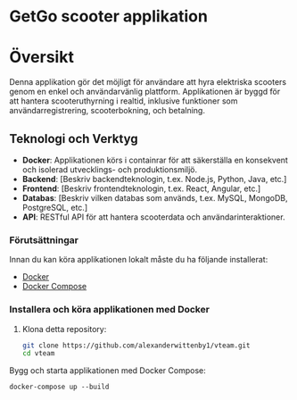 # GetGo scooter applikation

# Översikt
Denna applikation gör det möjligt för användare att hyra elektriska scooters genom en enkel och användarvänlig plattform. Applikationen är byggd för att hantera scooteruthyrning i realtid, inklusive funktioner som användarregistrering, scooterbokning, och betalning.

## Teknologi och Verktyg

- **Docker**: Applikationen körs i containrar för att säkerställa en konsekvent och isolerad utvecklings- och produktionsmiljö.
- **Backend**: [Beskriv backendteknologin, t.ex. Node.js, Python, Java, etc.]
- **Frontend**: [Beskriv frontendteknologin, t.ex. React, Angular, etc.]
- **Databas**: [Beskriv vilken databas som används, t.ex. MySQL, MongoDB, PostgreSQL, etc.]
- **API**: RESTful API för att hantera scooterdata och användarinteraktioner.


### Förutsättningar

Innan du kan köra applikationen lokalt måste du ha följande installerat:

- [Docker](https://www.docker.com/get-started)
- [Docker Compose](https://docs.docker.com/compose/)

### Installera och köra applikationen med Docker

1. Klona detta repository:

   ```bash
   git clone https://github.com/alexanderwittenby1/vteam.git
   cd vteam


Bygg och starta applikationen med Docker Compose:

```
docker-compose up --build
```


